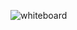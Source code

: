 ![whiteboard](https://cdn.discordapp.com/attachments/821561273178521621/1044714518183411862/image.png)